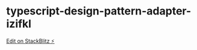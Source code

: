 # typescript-design-pattern-adapter-izifkl

[Edit on StackBlitz ⚡️](https://stackblitz.com/edit/typescript-design-pattern-adapter-izifkl)